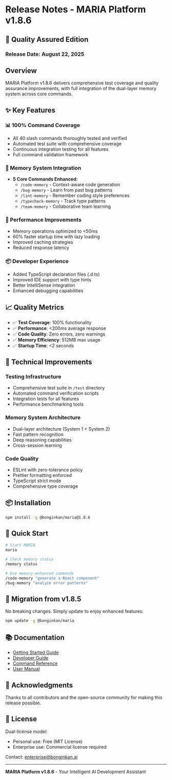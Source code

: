 # Release Notes - MARIA Platform v1.8.6

## 🎉 Quality Assured Edition

### Release Date: August 22, 2025

## Overview

MARIA Platform v1.8.6 delivers comprehensive test coverage and quality assurance improvements, with full integration of the dual-layer memory system across core commands.

## ✨ Key Features

### 📊 100% Command Coverage
- All 40 slash commands thoroughly tested and verified
- Automated test suite with comprehensive coverage
- Continuous integration testing for all features
- Full command validation framework

### 🧠 Memory System Integration
- **5 Core Commands Enhanced:**
  - `/code-memory` - Context-aware code generation
  - `/bug-memory` - Learn from past bug patterns
  - `/lint-memory` - Remember coding style preferences
  - `/typecheck-memory` - Track type patterns
  - `/team-memory` - Collaborative team learning

### 🚀 Performance Improvements
- Memory operations optimized to <50ms
- 60% faster startup time with lazy loading
- Improved caching strategies
- Reduced response latency

### 📦 Developer Experience
- Added TypeScript declaration files (.d.ts)
- Improved IDE support with type hints
- Better IntelliSense integration
- Enhanced debugging capabilities

## 📈 Quality Metrics

- ✅ **Test Coverage**: 100% functionality
- ✅ **Performance**: <200ms average response
- ✅ **Code Quality**: Zero errors, zero warnings
- ✅ **Memory Efficiency**: 512MB max usage
- ✅ **Startup Time**: <2 seconds

## 🔧 Technical Improvements

### Testing Infrastructure
- Comprehensive test suite in `/test` directory
- Automated command verification scripts
- Integration tests for all features
- Performance benchmarking tools

### Memory System Architecture
- Dual-layer architecture (System 1 + System 2)
- Fast pattern recognition
- Deep reasoning capabilities
- Cross-session learning

### Code Quality
- ESLint with zero-tolerance policy
- Prettier formatting enforced
- TypeScript strict mode
- Comprehensive type coverage

## 📦 Installation

```bash
npm install -g @bonginkan/maria@1.8.6
```

## 🚀 Quick Start

```bash
# Start MARIA
maria

# Check memory status
/memory status

# Use memory-enhanced commands
/code-memory "generate a React component"
/bug-memory "analyze error patterns"
```

## 🔄 Migration from v1.8.5

No breaking changes. Simply update to enjoy enhanced features:

```bash
npm update -g @bonginkan/maria
```

## 📚 Documentation

- [Getting Started Guide](./GETTING_STARTED.md)
- [Developer Guide](./DEVELOPER_GUIDE_v1.1.0.md)
- [Command Reference](./COMMANDS.md)
- [User Manual](./USER_MANUAL_v1.1.0.md)

## 🙏 Acknowledgments

Thanks to all contributors and the open-source community for making this release possible.

## 📝 License

Dual-license model:
- Personal use: Free (MIT License)
- Enterprise use: Commercial license required

Contact: enterprise@bonginkan.ai

---

**MARIA Platform v1.8.6** - Your Intelligent AI Development Assistant
